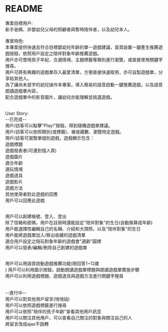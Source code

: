 # README

專案目標用戶:<br>
新手爸媽、非嬰幼兒父母的照顧者與暫時陪伴者，以及幼兒本人。<br>
<br>
專案特色:<br>
本專案提供快速且符合目標嬰幼兒年齡的單一遊戲建議，首頁設置一鍵產生推薦遊戲按鈕，依照用戶設定之陪伴對象年齡推薦遊戲。<br>
用戶亦可使用孩子年紀、合適情境、主題標籤等類別進行瀏覽，或直接使用關鍵字搜尋。<br>
用戶可將有興趣的遊戲單存入最愛清單，方便直接快速取用，亦可自製遊戲單，分享給其他人。<br>
為了讓尚未習字的幼兒操作本專案，導入簡易的語音啟動一鍵推薦遊戲，以及語音朗讀遊戲單內容，<br>
配合遊戲單中的影音圖片，讓幼兒亦能理解並挑選遊戲。<br>
<br><br>
User Story:<br>
--已完成--<br>
用戶/訪客可以點擊"Play!”按鈕，得到隨機遊戲單建議。<br>
用戶/訪客可以依照類別(或標籤)、被收藏數、瀏覽特定遊戲。<br>
用戶/訪客可瀏覽單個別遊戲，遊戲顯示包含：<br>
	遊戲標題<br>
	遊戲發表者(可連到個人頁)<br>
	遊戲圖片<br>
	適合年齡<br>
	適玩情境<br>
	遊戲道具<br>
	遊戲影片<br>
	遊戲方法<br>
	其他使用者對此遊戲的回應<br>
	用戶可以回應此遊戲<br>
<br>

用戶可以創建帳號、登入、登出<br>
	除了信箱和密碼，用戶在註冊時還能設定"陪伴對象"的生日(自動換算成年齡)<br>
	用戶能選擇性編輯自己的名稱、介紹和大頭照，以及"陪伴對象"的生日<br>
	用戶能將遊戲單加入/移出收藏的遊戲清單<br>
	適合用戶設定之陪玩對象年齡的遊戲會"適齡"圓標<br>
	用戶可以發表/編輯/刪除自己創建的遊戲單<br>

<br>
用戶可以用語音啟動遊戲推薦功能(限回答1~12歲<br>)
用戶可以利用圖示按鈕，啟動朗讀遊戲單標題與朗讀遊戲單實施步驟<br>
用戶可以利用遊戲標題、遊戲道具與遊戲方法進行關鍵字搜尋<br>
<br><br>
--進行中--<br>
用戶可以對其他用戶留言(悄悄話)<br>
用戶可以依照遊戲標籤進行搜尋<br>
用戶可以依照"陪伴的孩子年齡"查看其他用戶訊息<br>
用戶可以關注其他用戶，可以查看自己關注的對象與關注自己的人<br>
將留言改成ajax不跳轉
